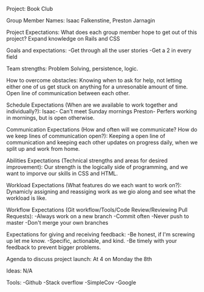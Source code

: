 Project: Book Club

Group Member Names: Isaac Falkenstine, Preston Jarnagin

Project Expectations: What does each group member hope to get out of this project?
Expand knowledge on Rails and CSS

Goals and expectations:
-Get through all the user stories
-Get a 2 in every field

Team strengths:
Problem Solving, persistence, logic.

How to overcome obstacles:
Knowing when to ask for help, not letting either one of us get stuck on anything for a unresonable amount of time.
Open line of communication between each other.

Schedule Expectations (When are we available to work together and individually?):
Isaac- Can't meet Sunday mornings
Preston- Perfers working in mornings, but is open otherwise.

Communication Expectations (How and often will we communicate? How do we keep lines of communication open?):
Keeping a open line of communication and keeping each other updates on progress daily, when we split up and work from home.

Abilities Expectations (Technical strengths and areas for desired improvement):
Our strength is the logically side of programming, and we want to imporve our skills in CSS and HTML.

Workload Expectations (What features do we each want to work on?):
Dynamicly assigning and reassiging work as we gio along and see what the workload is like.

Workflow Expectations (Git workflow/Tools/Code Review/Reviewing Pull Requests):
-Always work on a new branch
-Commit often
-Never push to master
-Don't merge your own branches

Expectations for giving and receiving feedback:
-Be honest, if I'm screwing up let me know.
-Specific, actionable, and kind.
-Be timely with your feedback to prevent bigger problems.

Agenda to discuss project launch:
At 4 on Monday the 8th

Ideas: N/A

Tools:
-Github
-Stack overflow
-SimpleCov
-Google
